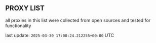 ## PROXY LIST

all proxies in this list were collected from open sources and tested for functionality

last update: `2025-03-30 17:00:24.212255+00:00` UTC